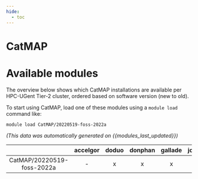 ```yaml
---
hide:
  - toc
---
```


CatMAP
======

# Available modules


The overview below shows which CatMAP installations are available per HPC-UGent Tier-2 cluster, ordered based on software version (new to old).

To start using CatMAP, load one of these modules using a `module load` command like:

```shell
module load CatMAP/20220519-foss-2022a
```

*(This data was automatically generated on {{modules_last_updated}})*  

| |accelgor|doduo|donphan|gallade|joltik|shinx|
| :---: | :---: | :---: | :---: | :---: | :---: | :---: |
|CatMAP/20220519-foss-2022a|-|x|x|x|-|-|
